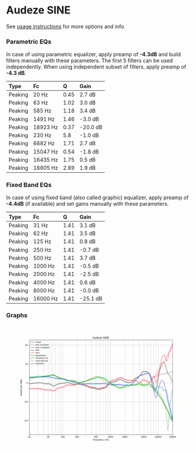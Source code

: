 # Audeze SINE
See [usage instructions](https://github.com/jaakkopasanen/AutoEq#usage) for more options and info.

### Parametric EQs
In case of using parametric equalizer, apply preamp of **-4.3dB** and build filters manually
with these parameters. The first 5 filters can be used independently.
When using independent subset of filters, apply preamp of **-4.3 dB**.

| Type    | Fc       |    Q | Gain     |
|:--------|:---------|:-----|:---------|
| Peaking | 20 Hz    | 0.45 | 2.7 dB   |
| Peaking | 63 Hz    | 1.02 | 3.0 dB   |
| Peaking | 585 Hz   | 1.18 | 3.4 dB   |
| Peaking | 1491 Hz  | 1.46 | -3.0 dB  |
| Peaking | 18923 Hz | 0.37 | -20.0 dB |
| Peaking | 230 Hz   | 5.8  | -1.0 dB  |
| Peaking | 6882 Hz  | 1.71 | 2.7 dB   |
| Peaking | 15047 Hz | 0.54 | -1.8 dB  |
| Peaking | 16435 Hz | 1.75 | 0.5 dB   |
| Peaking | 18805 Hz | 2.89 | 1.9 dB   |

### Fixed Band EQs
In case of using fixed band (also called graphic) equalizer, apply preamp of **-4.4dB**
(if available) and set gains manually with these parameters.

| Type    | Fc       |    Q | Gain     |
|:--------|:---------|:-----|:---------|
| Peaking | 31 Hz    | 1.41 | 3.1 dB   |
| Peaking | 62 Hz    | 1.41 | 3.5 dB   |
| Peaking | 125 Hz   | 1.41 | 0.8 dB   |
| Peaking | 250 Hz   | 1.41 | -0.7 dB  |
| Peaking | 500 Hz   | 1.41 | 3.7 dB   |
| Peaking | 1000 Hz  | 1.41 | -0.5 dB  |
| Peaking | 2000 Hz  | 1.41 | -2.5 dB  |
| Peaking | 4000 Hz  | 1.41 | 0.6 dB   |
| Peaking | 8000 Hz  | 1.41 | -0.0 dB  |
| Peaking | 16000 Hz | 1.41 | -25.1 dB |

### Graphs
![](./Audeze%20SINE.png)